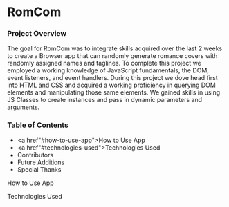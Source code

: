 # RomCom

### Project Overview

  The goal for RomCom was to integrate skills acquired over the last 2 weeks to create a Browser app that can randomly generate romance covers with randomly assigned names and taglines. To complete this project we employed a working knowledge of JavaScript fundamentals, the DOM, event listeners, and event handlers. During this project we dove head first into HTML and CSS and acquired a working proficiency in querying DOM elements and manipulating those same elements. We gained skills in using JS Classes to create instances and pass in dynamic parameters and arguments.

### Table of Contents

- <a href"#how-to-use-app">How to Use App</a>
- <a href"#technologies-used">Technologies Used</a>
- Contributors
- Future Additions
- Special Thanks




























































































<a id="how-to-use-app">How to Use App</a>


<a id="technologies-used">Technologies Used</a>
